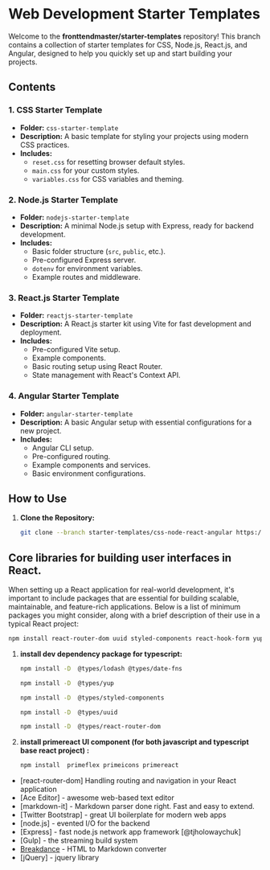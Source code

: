 # Web Development Starter Templates

Welcome to the **fronttendmaster/starter-templates** repository! This branch contains a collection of starter templates for CSS, Node.js, React.js, and Angular, designed to help you quickly set up and start building your projects.

## Contents

### 1. CSS Starter Template

- **Folder:** `css-starter-template`
- **Description:** A basic template for styling your projects using modern CSS practices.
- **Includes:**
  - `reset.css` for resetting browser default styles.
  - `main.css` for your custom styles.
  - `variables.css` for CSS variables and theming.

### 2. Node.js Starter Template

- **Folder:** `nodejs-starter-template`
- **Description:** A minimal Node.js setup with Express, ready for backend development.
- **Includes:**
  - Basic folder structure (`src`, `public`, etc.).
  - Pre-configured Express server.
  - `dotenv` for environment variables.
  - Example routes and middleware.

### 3. React.js Starter Template

- **Folder:** `reactjs-starter-template`
- **Description:** A React.js starter kit using Vite for fast development and deployment.
- **Includes:**
  - Pre-configured Vite setup.
  - Example components.
  - Basic routing setup using React Router.
  - State management with React's Context API.

### 4. Angular Starter Template

- **Folder:** `angular-starter-template`
- **Description:** A basic Angular setup with essential configurations for a new project.
- **Includes:**
  - Angular CLI setup.
  - Pre-configured routing.
  - Example components and services.
  - Basic environment configurations.

## How to Use

1. **Clone the Repository:**
   ```bash
   git clone --branch starter-templates/css-node-react-angular https://github.com/your-username/your-repository.git
   ```

## Core libraries for building user interfaces in React.

When setting up a React application for real-world development, it's important to include packages that are essential for building scalable, maintainable, and feature-rich applications. Below is a list of minimum packages you might consider, along with a brief description of their use in a typical React project:

```bash
npm install react-router-dom uuid styled-components react-hook-form yup dotenv lodash date-fns @tanstack/react-query
```

1. **install dev dependency package for typescript:**
   ```sh
   npm install -D  @types/lodash @types/date-fns
   ```
   ```sh
   npm install -D  @types/yup
   ```
   ```sh
   npm install -D  @types/styled-components
   ```
   ```sh
   npm install -D  @types/uuid
   ```
   ```sh
   npm install -D  @types/react-router-dom
   ```
2. **install primereact UI component (for both javascript and typescript base react project) :**

   ```sh
   npm install  primeflex primeicons primereact
   ```

- [react-router-dom] Handling routing and navigation in your React application
- [Ace Editor] - awesome web-based text editor
- [markdown-it] - Markdown parser done right. Fast and easy to extend.
- [Twitter Bootstrap] - great UI boilerplate for modern web apps
- [node.js] - evented I/O for the backend
- [Express] - fast node.js network app framework [@tjholowaychuk]
- [Gulp] - the streaming build system
- [Breakdance](https://breakdance.github.io/breakdance/) - HTML
  to Markdown converter
- [jQuery] - jquery library